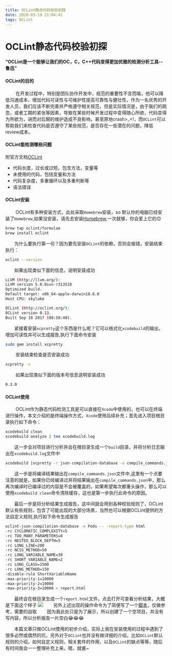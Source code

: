 ```yaml
---
title: OCLint静态代码校验初探
date: 2020-03-19 21:04:41
tags: OCLint
---
```

# OCLint静态代码校验初探

**“OCLint是一个能够让我们的OC，C，C++代码变得更加优雅的检测分析工具--鲁迅”**


#### OCLint的目的
&emsp;&emsp; 在开发过程中，特别是团队协作开发中，规范的重要性不言而喻，他可以降低沟通成本，增加代码可读性与可维护性提高可靠性与健壮性，作为一名优秀的开发人员，我们应该不断完善并严格遵守相关规范，但是实际情况是，由于我们的疏忽，或者工期的紧张等因素，导致在某些时候开发过程中变得随心所欲，代码变得为所欲为，进而对后期的维护造成不良影响，甚至原地crash>_<!，而`OCLint`可以帮助我们来检查代码是否遵守了某些规范，是否存在一些潜在的问题，降低review成本。

#### OCLint能检测哪些问题
附官方文档[OCLint](http://oclint.org)
* 代码长度，过长或过短，包含方法，变量等
* 未使用的代码，包括变量和方法
* 代码复杂度，多重循环以及多重判断等
* 语法错误

#### OCLint安装
&emsp;&emsp; OCLint有多种安装方式，此处采取`Homebrew`安装，so 默认你的电脑已经安装了`Homebrew`,如果没安装，请先去安装[Homebrew](https://brew.sh/index_zh-cn.html),一次就够，你会爱上它的😊

```sh
brew tap oclint/formulae
brew install oclint
```
&emsp;&emsp;为什么要执行第一句？因为要先安装`OCLint`的依赖，否则会报错，安装结束执行：
```sh
oclint --version
```
&emsp;&emsp;如果出现类似下面的信息，说明安装成功
```sh
LLVM (http://llvm.org/):
LLVM version 5.0.0svn-r313528
Optimized build.
Default target: x86_64-apple-darwin18.6.0
Host CPU: skylake

OCLint (http://oclint.org/):
OCLint version 0.13.
Built Sep 18 2017 (08:58:40).
```
&emsp;&emsp;紧接着安装`xcpretty`这个东西是什么呢？它可以格式化`xcodebuild`的输出，增加可读性并可以生成报告,执行下面命令安装

```sh
sudo gem install xcpretty
```
&emsp;&emsp; 安装结束检查是否安装成功
```sh
xcpretty -v
```
&emsp;&emsp; 如果出现类似下面的版本号信息说明安装成功
```sh
0.3.0
```

#### OCLint使用
&emsp;&emsp; OCLint作为静态代码检测工具是可以直接在`Xcode`中使用的，也可以在终端进行操作，本文介绍的是终端操作方式，`Xcode`使用后续补充；首先进入项目根目录执行如下命令：
```sh
xcodebuild clean 
xcodebuild analyze | tee xcodebuild.log 
```
&emsp;&emsp;这一步会对项目进行分析并会在根目录生成一个`build`目录，并将分析日志输出在`xcodebuild.log`文件中

```sh
xcodebuild |xcpretty -r json-compilation-database -o compile_commands.json 
```
&emsp;&emsp;这一步是将编译结果输出在`compile_commands.json`文件中,这里有一个点要注意的就是，如果你已经编译过并将结果输出在`compile_commands.json`中，那么再次编译时已编译过的内容是不会被覆盖的，如果希望每次都重头操作，那么可以使用`xcodebuild clean`命令清除缓存，这也是第一步执行此命令的原因。

&emsp;&emsp;最后一步是将分析结果生成报告，这中间就会用到各种校验规则了，OCLint默认有些规则，包含了可能出现的大部分场景，当然也可以根据OCLint提供的方法自定义规则,执行如下命令生成报告

```sh
oclint-json-compilation-database -e Pods -- -report-type html 
-rc CYCLOMATIC_COMPLEXITY=5 
-rc TOO_MANY_PARAMETERS=8
-rc NESTED_BLOCK_DEPTH=5
-rc LONG_LINE=200 
-rc NCSS_METHOD=50
-rc LONG_VARIABLE_NAME=30 
-rc SHORT_VARIABLE_NAME=2
-rc LONG_CLASS=1500
-rc LONG_METHOD=150
-disable-rule ShortVariableName 
-max-priority-1=10000 
-max-priority-2=10000 
-max-priority-3=10000 > report.html
```

&emsp;&emsp;最终会在根目录生成一个`report.html`文件，点击打开可查看分析结果，大概是下面这个样子
![](https://s1.ax1x.com/2020/03/19/8yHn8U.md.png)
&emsp;&emsp;另外上述出现的操作命令为了简便写了一个[脚本](https://github.com/shengguangdaren/OCLint.git)，仅做参考，需要的自取
&emsp;&emsp;因为我此处只是为了展示，所以创建了一个空项目，并没有写内容，所以分析报告一片空白😂😂😂

&emsp;&emsp;本篇文章只做OCLint使用的初步介绍，实际上我在安装使用的过程中遇到了很多必然或偶然的坑，另外对于`OCLint`也并没有做详细的介绍，比如`OCLint`默认规则的介绍，如何自定义规则，相关套件的作用，以及`OCLint`的缺点等等，随后有时间我会一一整理补充上来。嗯，就酱~








